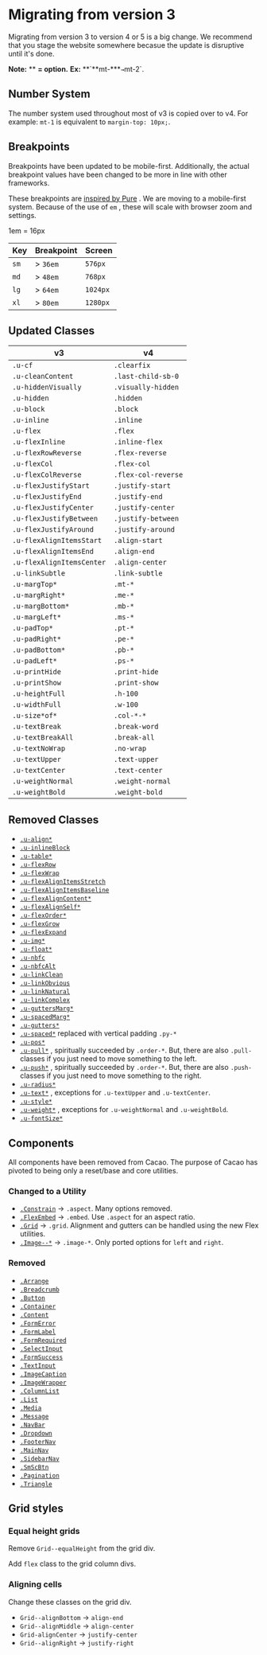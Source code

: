 # Migrating from version 3

Migrating from version 3 to version 4 or 5 is a big change. We recommend that you stage the website somewhere becasue the update is disruptive until it's done.

**Note:** \*\* **= option.** **Ex:** **\`**mt-\*\*\*`→`mt-2\`.

## Number System

The number system used throughout most of v3 is copied over to v4. For example: `mt-1` is equivalent to `margin-top: 10px;`.

## Breakpoints

Breakpoints have been updated to be mobile-first. Additionally, the actual breakpoint values have been changed to be more in line with other frameworks.

These breakpoints are [inspired by Pure](https://purecss.io/grids/#:~:text=%3C/div%3E-,Default%20Media%20Queries,-When%20using%20Responsive) . We are moving to a mobile-first system. Because of the use of `em` , these will scale with browser zoom and settings.

1em = 16px

| Key  | Breakpoint | Screen   |
| ---- | ---------- | -------- |
| `sm` | > `36em`   | `576px`  |
| `md` | > `48em`   | `768px`  |
| `lg` | > `64em`   | `1024px` |
| `xl` | > `80em`   | `1280px` |

## Updated Classes

| v3                        | v4                  |
| ------------------------- | ------------------- |
| `.u-cf`                   | `.clearfix`         |
| `.u-cleanContent`         | `.last-child-sb-0`  |
| `.u-hiddenVisually`       | `.visually-hidden`  |
| `.u-hidden`               | `.hidden`           |
| `.u-block`                | `.block`            |
| `.u-inline`               | `.inline`           |
| `.u-flex`                 | `.flex`             |
| `.u-flexInline`           | `.inline-flex`      |
| `.u-flexRowReverse`       | `.flex-reverse`     |
| `.u-flexCol`              | `.flex-col`         |
| `.u-flexColReverse`       | `.flex-col-reverse` |
| `.u-flexJustifyStart`     | `.justify-start`    |
| `.u-flexJustifyEnd`       | `.justify-end`      |
| `.u-flexJustifyCenter`    | `.justify-center`   |
| `.u-flexJustifyBetween`   | `.justify-between`  |
| `.u-flexJustifyAround`    | `.justify-around`   |
| `.u-flexAlignItemsStart`  | `.align-start`      |
| `.u-flexAlignItemsEnd`    | `.align-end`        |
| `.u-flexAlignItemsCenter` | `.align-center`     |
| `.u-linkSubtle`           | `.link-subtle`      |
| `.u-margTop*`             | `.mt-*`             |
| `.u-margRight*`           | `.me-*`             |
| `.u-margBottom*`          | `.mb-*`             |
| `.u-margLeft*`            | `.ms-*`             |
| `.u-padTop*`              | `.pt-*`             |
| `.u-padRight*`            | `.pe-*`             |
| `.u-padBottom*`           | `.pb-*`             |
| `.u-padLeft*`             | `.ps-*`             |
| `.u-printHide`            | `.print-hide`       |
| `.u-printShow`            | `.print-show`       |
| `.u-heightFull`           | `.h-100`            |
| `.u-widthFull`            | `.w-100`            |
| `.u-size*of*`             | `.col-*-*`          |
| `.u-textBreak`            | `.break-word`       |
| `.u-textBreakAll`         | `.break-all`        |
| `.u-textNoWrap`           | `.no-wrap`          |
| `.u-textUpper`            | `.text-upper`       |
| `.u-textCenter`           | `.text-center`      |
| `.u-weightNormal`         | `.weight-normal`    |
| `.u-weightBold`           | `.weight-bold`      |

## Removed Classes

- [`.u-align*`](https://github.com/aptuitiv/cacao/blob/develop/src/css/utils/align/align.css)
- [`.u-inlineBlock`](https://github.com/aptuitiv/cacao/blob/develop/src/css/utils/display/display.css#L52)
- [`.u-table*`](https://github.com/aptuitiv/cacao/blob/develop/src/css/utils/display/display.css#L58)
- [`.u-flexRow`](https://github.com/aptuitiv/cacao/blob/develop/src/css/utils/flex/flex.css#L26)
- [`.u-flexWrap`](https://github.com/aptuitiv/cacao/blob/develop/src/css/utils/flex/flex.css#L47)
- [`.u-flexAlignItemsStretch`](https://github.com/aptuitiv/cacao/blob/develop/src/css/utils/flex/flex.css#L103)
- [`.u-flexAlignItemsBaseline`](https://github.com/aptuitiv/cacao/blob/develop/src/css/utils/flex/flex.css#L107C1-L107C26)
- [`.u-flexAlignContent*`](https://github.com/aptuitiv/cacao/blob/develop/src/css/utils/flex/flex.css#L112)
- [`.u-flexAlignSelf*`](https://github.com/aptuitiv/cacao/blob/develop/src/css/utils/flex/flex.css#L157)
- [`.u-flexOrder*`](https://github.com/aptuitiv/cacao/blob/develop/src/css/utils/flex/flex.css#L185)
- [`.u-flexGrow`](https://github.com/aptuitiv/cacao/blob/develop/src/css/utils/flex/flex.css#L201)
- [`.u-flexExpand`](https://github.com/aptuitiv/cacao/blob/develop/src/css/utils/flex/flex.css#L231)
- [`.u-img*`](https://github.com/aptuitiv/cacao/blob/develop/src/css/utils/image/image.css) [](https://github.com/aptuitiv/cacao/blob/develop/src/css/utils/layout/layout.css#L8)
- [`.u-float*`](https://github.com/aptuitiv/cacao/blob/develop/src/css/utils/layout/layout.css#L32)
- [`.u-nbfc`](https://github.com/aptuitiv/cacao/blob/develop/src/css/utils/layout/layout.css#L44)
- [`.u-nbfcAlt`](https://github.com/aptuitiv/cacao/blob/develop/src/css/utils/layout/layout.css#L57)
- [`.u-linkClean`](https://github.com/aptuitiv/cacao/blob/develop/src/css/utils/link/link.css)
- [`.u-linkObvious`](https://github.com/aptuitiv/cacao/blob/develop/src/css/utils/link/link.css)
- [`.u-linkNatural`](https://github.com/aptuitiv/cacao/blob/develop/src/css/utils/link/link.css)
- [`.u-linkComplex`](https://github.com/aptuitiv/cacao/blob/develop/src/css/utils/link/link.css)
- [`.u-guttersMarg*`](https://github.com/aptuitiv/cacao/blob/develop/src/css/utils/margin/gutters.css)
- [`.u-spacedMarg*`](https://github.com/aptuitiv/cacao/blob/develop/src/css/utils/margin/spaced.css)
- [`.u-gutters*`](https://github.com/aptuitiv/cacao/blob/develop/src/css/utils/padding/gutters.css)
- [`.u-spaced*`](https://github.com/aptuitiv/cacao/blob/develop/src/css/utils/padding/spaced.css) replaced with vertical padding `.py-*`
- [`.u-pos*`](https://github.com/aptuitiv/cacao/blob/develop/src/css/utils/position/position.css)
- [`.u-pull*`](https://github.com/aptuitiv/cacao/blob/develop/src/css/utils/pull/pull.css) , spiritually succeeded by `.order-*`. But, there are also `.pull-` classes if you just need to move something to the left.
- [`.u-push*`](https://github.com/aptuitiv/cacao/blob/develop/src/css/utils/push/push.css) , spiritually succeeded by `.order-*`. But, there are also `.push-` classes if you just need to move something to the right.
- [`.u-radius*`](https://github.com/aptuitiv/cacao/blob/develop/src/css/utils/radius/radius.css)
- [`.u-text*`](https://github.com/aptuitiv/cacao/blob/develop/src/css/utils/typography/typography.css#L30) , exceptions for `.u-textUpper` and `.u-textCenter`.
- [`.u-style*`](https://github.com/aptuitiv/cacao/blob/develop/src/css/utils/typography/typography.css#L41)
- [`.u-weight*`](https://github.com/aptuitiv/cacao/blob/develop/src/css/utils/typography/typography.css#L67) , exceptions for `.u-weightNormal` and `.u-weightBold`.
- [`.u-fontSize*`](https://github.com/aptuitiv/cacao/blob/develop/src/css/utils/typography/typography.css#L98)

## Components

All components have been removed from Cacao. The purpose of Cacao has pivoted to being only a reset/base and core utilities.

### Changed to a Utility

- [`.Constrain`](https://github.com/aptuitiv/cacao/blob/develop/src/css/components/constrain/constrain.css) → `.aspect`. Many options removed.
- [`.FlexEmbed`](https://github.com/aptuitiv/cacao/blob/develop/src/css/components/flexembed/flexembed.css) → `.embed`. Use `.aspect` for an aspect ratio.
- [`.Grid`](https://github.com/aptuitiv/cacao/blob/develop/src/css/components/grid/grid.css) → `.grid`. Alignment and gutters can be handled using the new Flex utilities.
- [`.Image--*`](https://github.com/aptuitiv/cacao/blob/develop/src/css/components/image/image.css) → `.image-*`. Only ported options for `left` and `right`.

### Removed

- [`.Arrange`](https://github.com/aptuitiv/cacao/blob/develop/src/css/components/arrange/arrange.css)
- [`.Breadcrumb`](https://github.com/aptuitiv/cacao/blob/develop/src/css/components/breadcrumb/breadcrumb.css)
- [`.Button`](https://github.com/aptuitiv/cacao/blob/develop/src/css/components/button/button.css)
- [`.Container`](https://github.com/aptuitiv/cacao/blob/develop/src/css/components/container/container.css)
- [`.Content`](https://github.com/aptuitiv/cacao/blob/develop/src/css/components/content/content.css)
- [`.FormError`](https://github.com/aptuitiv/cacao/blob/develop/src/css/components/form/error.css)
- [`.FormLabel`](https://github.com/aptuitiv/cacao/blob/develop/src/css/components/form/label.css)
- [`.FormRequired`](https://github.com/aptuitiv/cacao/blob/develop/src/css/components/form/required.css)
- [`.SelectInput`](https://github.com/aptuitiv/cacao/blob/develop/src/css/components/form/selectmenu.css)
- [`.FormSuccess`](https://github.com/aptuitiv/cacao/blob/develop/src/css/components/form/success.css)
- [`.TextInput`](https://github.com/aptuitiv/cacao/blob/develop/src/css/components/form/textinput.css)
- [`.ImageCaption`](https://github.com/aptuitiv/cacao/blob/develop/src/css/components/image/caption.css)
- [`.ImageWrapper`](https://github.com/aptuitiv/cacao/blob/develop/src/css/components/image/wrapper.css)
- [`.ColumnList`](https://github.com/aptuitiv/cacao/blob/develop/src/css/components/list/columns.css)
- [`.List`](https://github.com/aptuitiv/cacao/blob/develop/src/css/components/list/list.css)
- [`.Media`](https://github.com/aptuitiv/cacao/blob/develop/src/css/components/media/media.css)
- [`.Message`](https://github.com/aptuitiv/cacao/blob/develop/src/css/components/message/message.css)
- [`.NavBar`](https://github.com/aptuitiv/cacao/blob/develop/src/css/components/navigation/bar.css)
- [`.Dropdown`](https://github.com/aptuitiv/cacao/blob/develop/src/css/components/navigation/dropdown.css)
- [`.FooterNav`](https://github.com/aptuitiv/cacao/blob/develop/src/css/components/navigation/footer.css)
- [`.MainNav`](https://github.com/aptuitiv/cacao/blob/develop/src/css/components/navigation/mainnav.css)
- [`.SidebarNav`](https://github.com/aptuitiv/cacao/blob/develop/src/css/components/navigation/sidebar.css)
- [`.SmScBtn`](https://github.com/aptuitiv/cacao/blob/develop/src/css/components/navigation/small-screen-button.css)
- [`.Pagination`](https://github.com/aptuitiv/cacao/blob/develop/src/css/components/pagination/pagination.css)
- [`.Triangle`](https://github.com/aptuitiv/cacao/blob/develop/src/css/components/triangle/triangle.css)

## Grid styles

### Equal height grids

Remove `Grid--equalHeight` from the grid div.

Add `flex` class to the grid column divs.

### Aligning cells

Change these classes on the grid div.

- `Grid--alignBottom` → `align-end`
- `Grid--alignMiddle` → `align-center`
- `Grid-alignCenter` → `justify-center`
- `Grid--alignRight` → `justify-right`
